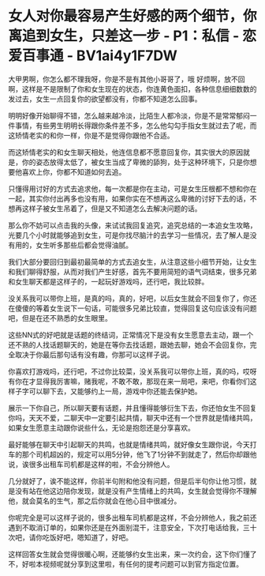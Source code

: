 # 女人对你最容易产生好感的两个细节，你离追到女生，只差这一步 - P1：私信 - 恋爱百事通 - BV1ai4y1F7DW

大甲男啊，你怎么都不理我呀，你是不是有其他小哥哥了，哦 好烦啊，放不回啊，这样是不是限制了你和女生现在的状态，你连黄色面扣，各种信息细细数数的发过去，女生一点回复你的欲望都没有，你都不知道怎么回事。

明明好像开始聊得不错，怎么越来越冷淡，比陌生人都冷淡，你是不是常常郁闷一件事情，有些男生明明长得跟你条件差不多，怎么他勾勾手指女生就过去了呢，而这矫情老实的和你一样，你是不是觉得你跟他不合适。

而这矫情老实的和女生聊天相处，他连信息都不愿意回复你，其实很大的原因就是，你的姿态放得太低了，被女生当成了卑微的舔狗，处于这种环境下，只是你想要他喜欢上你，你都不知道如何去追。

只懂得用讨好的方式去追求他，每一次都是你在主动，可是女生压根都不想和你在一起，其实你付出再多也没有用，如果你实在不想再这么卑微的讨好下去的话，不想再这样子被女生吊着了，但是又不知道怎么去解决问题的话。

那么你不妨可以点击我的头像，来试试我回复追究，追究总结的一本追女生攻略，光要几个小时就能够追到女生，可是你找尽脑汁的去学习一些情况，去了解人是没有用的，女生听多那些后都会觉得油腻。

我们大部分要回归到最初最简单的方式去追女生，从注意这些小细节开始，让女生和我们聊得舒服，从而对我们产生好感，首先不要用简短的语气词结束，很多兄弟和女生聊天都是这样子的，一起玩好游戏吗，还行吧，我比较胖。

没关系我可以带你上班，是真的吗，真的，好吧，以后女生就会不回复你了，你还在傻傻的等着女生说下一句话，可能很多兄弟比较直，觉得回复这句应该没有问题吧，但是在还不熟悉的女生眼里。

这些NN式的好吧就是话题的终结词，正常情况下是没有女生愿意去主动，跟一个还不熟的人找话题聊天的，她是在等你去找话题，跟她去聊，她会不会回复你，完全取决于你最后那句话有没有趣，你那可以这样子说。

你喜欢打游戏吗，还行吧，不过你比较菜，没关系我可以带你上班，真的吗，哎呀有你在才显得我厉害嘛，赌我呢，不敢不敢，那现在来一局吧，来吧，你看你们这样子字可以聊下去，又能够约上一局，游戏中你还能去保护她。

展示一下你自己，所以聊天要有话题，并且懂得能够衍生下去，你还怕女生不回复你吗，天天不爱，二聊天中一定要引起共情，聊天中还有一个世界就是情绪共鸣，如果女生愿意主动跟你说些什么，无论是抱怨还是分享喜欢。

最好能够在聊天中引起聊天的共鸣，也就是情绪共鸣，就好像女生跟你说，今天打车的那个司机超凶的，规定可以用5分钟，他飞了1分钟不到就走了，然后你却跟他说，诶很多出租车司机都是这样的啦，不会分辨他人。

几分就好了，诶不能这样，你前半句附和他没有问题，但是后半句你让他习惯，就是没有站在他这边陪你发现，就是没有产生情绪上的共鸣，女生就会觉得你不理解他，就会莫名的生气，那之后你就会在他心目中很减分。

你呢完全是可以这样子说的，很多出租车司机都是这样，不会分辨他人，我之前还遇到不取消订单的，如果你还是在外面别混干，注意安全，下次打电话给我，三十次吧，请你吃饭好吧，嗯知道了，好吧。

这样回答女生就会觉得很暖心啊，还能够约女生出来，来一次约会，这下你们懂了不，好啦本视频呢就分享到这里啦，有任何的提考问题可以到官方指定位置。

